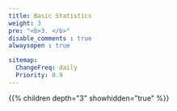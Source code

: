 ```yaml
---
title: Basic Statistics
weight: 3
pre: "<b>3. </b>"
disable_comments : true
alwaysopen : true

sitemap:
  ChangeFreq: daily
  Priority: 0.9
---
```






{{% children depth="3" showhidden="true" %}}